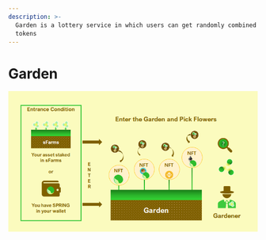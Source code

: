 ```yaml
---
description: >-
  Garden is a lottery service in which users can get randomly combined NFT + LP
  tokens
---
```


# Garden

![](../../.gitbook/assets/image%20%2828%29%20%281%29.png)

